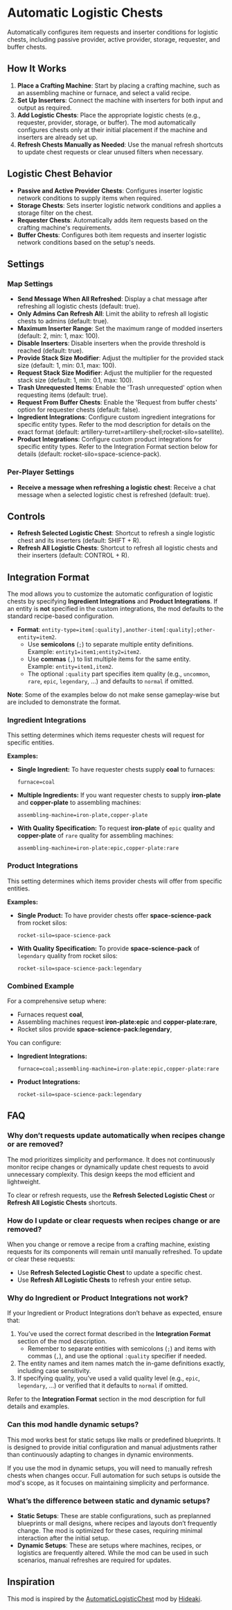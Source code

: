 # Automatic Logistic Chests

Automatically configures item requests and inserter conditions for logistic chests, including passive provider, active provider, storage, requester, and buffer chests.

## How It Works

1. **Place a Crafting Machine**: Start by placing a crafting machine, such as an assembling machine or furnace, and select a valid recipe.
2. **Set Up Inserters**: Connect the machine with inserters for both input and output as required.
3. **Add Logistic Chests**: Place the appropriate logistic chests (e.g., requester, provider, storage, or buffer). The mod automatically configures chests only at their initial placement if the machine and inserters are already set up.
4. **Refresh Chests Manually as Needed**: Use the manual refresh shortcuts to update chest requests or clear unused filters when necessary.

## Logistic Chest Behavior

- **Passive and Active Provider Chests**: Configures inserter logistic network conditions to supply items when required.
- **Storage Chests**: Sets inserter logistic network conditions and applies a storage filter on the chest.
- **Requester Chests**: Automatically adds item requests based on the crafting machine's requirements.
- **Buffer Chests**: Configures both item requests and inserter logistic network conditions based on the setup's needs.

## Settings

### Map Settings

- **Send Message When All Refreshed**: Display a chat message after refreshing all logistic chests (default: true).
- **Only Admins Can Refresh All**: Limit the ability to refresh all logistic chests to admins (default: true).
- **Maximum Inserter Range**: Set the maximum range of modded inserters (default: 2, min: 1, max: 100).
- **Disable Inserters**: Disable inserters when the provide threshold is reached (default: true).
- **Provide Stack Size Modifier**: Adjust the multiplier for the provided stack size (default: 1, min: 0.1, max: 100).
- **Request Stack Size Modifier**: Adjust the multiplier for the requested stack size (default: 1, min: 0.1, max: 100).
- **Trash Unrequested Items**: Enable the 'Trash unrequested' option when requesting items (default: true).
- **Request From Buffer Chests**: Enable the 'Request from buffer chests' option for requester chests (default: false).
- **Ingredient Integrations**: Configure custom ingredient integrations for specific entity types. Refer to the mod description for details on the exact format (default: artillery-turret=artillery-shell;rocket-silo=satellite).
- **Product Integrations**: Configure custom product integrations for specific entity types. Refer to the Integration Format section below for details (default: rocket-silo=space-science-pack).

### Per-Player Settings

- **Receive a message when refreshing a logistic chest**: Receive a chat message when a selected logistic chest is refreshed (default: true).

## Controls

- **Refresh Selected Logistic Chest**: Shortcut to refresh a single logistic chest and its inserters (default: SHIFT + R).
- **Refresh All Logistic Chests**: Shortcut to refresh all logistic chests and their inserters (default: CONTROL + R).

## Integration Format

The mod allows you to customize the automatic configuration of logistic chests by specifying **Ingredient Integrations** and **Product Integrations**.
If an entity is **not** specified in the custom integrations, the mod defaults to the standard recipe-based configuration.

- **Format**: `entity-type=item[:quality],another-item[:quality];other-entity=item2`.
  - Use **semicolons** (`;`) to separate multiple entity definitions.  
    Example: `entity1=item1;entity2=item2`.
  - Use **commas** (`,`) to list multiple items for the same entity.  
    Example: `entity=item1,item2`.
  - The optional `:quality` part specifies item quality (e.g., `uncommon`, `rare`, `epic`, `legendary`, ...) and defaults to `normal` if omitted.

**Note**: Some of the examples below do not make sense gameplay-wise but are included to demonstrate the format.

### Ingredient Integrations

This setting determines which items requester chests will request for specific entities.

**Examples:**

- **Single Ingredient:**
  To have requester chests supply **coal** to furnaces:
  ```
  furnace=coal
  ```

- **Multiple Ingredients:**
  If you want requester chests to supply **iron-plate** and **copper-plate** to assembling machines:
  ```
  assembling-machine=iron-plate,copper-plate
  ```

- **With Quality Specification:**
  To request **iron-plate** of `epic` quality and **copper-plate** of `rare` quality for assembling machines:
  ```
  assembling-machine=iron-plate:epic,copper-plate:rare
  ```

### Product Integrations

This setting determines which items provider chests will offer from specific entities.

**Examples:**

- **Single Product:**
  To have provider chests offer **space-science-pack** from rocket silos:
  ```
  rocket-silo=space-science-pack
  ```

- **With Quality Specification:**
  To provide **space-science-pack** of `legendary` quality from rocket silos:
  ```
  rocket-silo=space-science-pack:legendary
  ```

### Combined Example

For a comprehensive setup where:
- Furnaces request **coal**,
- Assembling machines request **iron-plate:epic** and **copper-plate:rare**,
- Rocket silos provide **space-science-pack:legendary**,

You can configure:

- **Ingredient Integrations:**
  ```
  furnace=coal;assembling-machine=iron-plate:epic,copper-plate:rare
  ```

- **Product Integrations:**
  ```
  rocket-silo=space-science-pack:legendary
  ```

## FAQ

### Why don’t requests update automatically when recipes change or are removed?

The mod prioritizes simplicity and performance. It does not continuously monitor recipe changes or dynamically update chest requests to avoid unnecessary complexity. This design keeps the mod efficient and lightweight.

To clear or refresh requests, use the **Refresh Selected Logistic Chest** or **Refresh All Logistic Chests** shortcuts.

### How do I update or clear requests when recipes change or are removed?

When you change or remove a recipe from a crafting machine, existing requests for its components will remain until manually refreshed. To update or clear these requests:

- Use **Refresh Selected Logistic Chest** to update a specific chest.
- Use **Refresh All Logistic Chests** to refresh your entire setup.

### Why do Ingredient or Product Integrations not work?

If your Ingredient or Product Integrations don’t behave as expected, ensure that:

1. You’ve used the correct format described in the **Integration Format** section of the mod description.  
   - Remember to separate entities with semicolons (`;`) and items with commas (`,`), and use the optional `:quality` specifier if needed.
2. The entity names and item names match the in-game definitions exactly, including case sensitivity.
3. If specifying quality, you’ve used a valid quality level (e.g., `epic`, `legendary`, ...) or verified that it defaults to `normal` if omitted.

Refer to the **Integration Format** section in the mod description for full details and examples.

### Can this mod handle dynamic setups?

This mod works best for static setups like malls or predefined blueprints. It is designed to provide initial configuration and manual adjustments rather than continuously adapting to changes in dynamic environments.

If you use the mod in dynamic setups, you will need to manually refresh chests when changes occur. Full automation for such setups is outside the mod's scope, as it focuses on maintaining simplicity and performance.

### What’s the difference between static and dynamic setups?

- **Static Setups**: These are stable configurations, such as preplanned blueprints or mall designs, where recipes and layouts don’t frequently change. The mod is optimized for these cases, requiring minimal interaction after the initial setup.
- **Dynamic Setups**: These are setups where machines, recipes, or logistics are frequently altered. While the mod can be used in such scenarios, manual refreshes are required for updates.

## Inspiration

This mod is inspired by the [AutomaticLogisticChest](https://mods.factorio.com/mod/AutomaticLogisticChest) mod by [Hideaki](https://mods.factorio.com/user/Hideaki).
